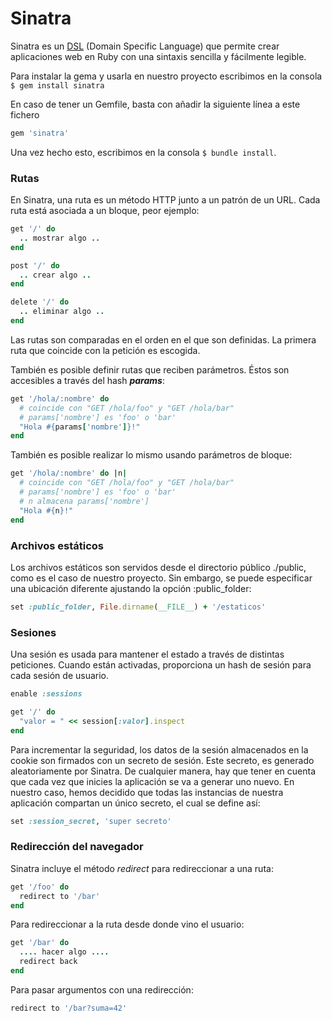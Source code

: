 # Sinatra
Sinatra es un [DSL](https://es.wikipedia.org/wiki/Lenguaje_de_dominio_espec%C3%ADfico) (Domain Specific Language) que permite crear aplicaciones web en Ruby con una sintaxis sencilla y fácilmente legible.

Para instalar la gema y usarla en nuestro proyecto escribimos en la consola 
```$ gem install sinatra```

En caso de tener un Gemfile, basta con añadir la siguiente línea a este fichero 
```ruby 
gem 'sinatra'
```
Una vez hecho esto, escribimos en la consola ```$ bundle install```.

### Rutas
En Sinatra, una ruta es un método HTTP junto a un patrón de un URL. Cada ruta está asociada a un bloque, peor ejemplo:

```ruby 
get '/' do
  .. mostrar algo ..
end

post '/' do
  .. crear algo ..
end

delete '/' do
  .. eliminar algo ..
end
```
Las rutas son comparadas en el orden en el que son definidas. La primera ruta que coincide con la petición es escogida.

También es posible definir rutas que reciben parámetros. Éstos son accesibles a través del hash **_params_**:
```ruby
get '/hola/:nombre' do
  # coincide con "GET /hola/foo" y "GET /hola/bar"
  # params['nombre'] es 'foo' o 'bar'
  "Hola #{params['nombre']}!"
end
```

También es posible realizar lo mismo usando parámetros de bloque:
```ruby
get '/hola/:nombre' do |n|
  # coincide con "GET /hola/foo" y "GET /hola/bar"
  # params['nombre'] es 'foo' o 'bar'
  # n almacena params['nombre']
  "Hola #{n}!"
end
```

### Archivos estáticos
Los archivos estáticos son servidos desde el directorio público ./public, como es el caso de nuestro proyecto. Sin embargo, se puede especificar una ubicación diferente ajustando la opción :public_folder:

```ruby
set :public_folder, File.dirname(__FILE__) + '/estaticos'
```

### Sesiones
Una sesión es usada para mantener el estado a través de distintas peticiones. Cuando están activadas, proporciona un hash de sesión para cada sesión de usuario.

```ruby
enable :sessions

get '/' do
  "valor = " << session[:valor].inspect
end
```

Para incrementar la seguridad, los datos de la sesión almacenados en la cookie son firmados con un secreto de sesión. Este secreto, es generado aleatoriamente por Sinatra. De cualquier manera, hay que tener en cuenta que cada vez que inicies la aplicación se va a generar uno nuevo.
En nuestro caso, hemos decidido que todas las instancias de nuestra aplicación compartan un único secreto, el cual se define así:
```ruby
set :session_secret, 'super secreto'
```

### Redirección del navegador
Sinatra incluye el método *redirect* para redireccionar a una ruta:
```ruby
get '/foo' do
  redirect to '/bar'
end
```
Para redireccionar a la ruta desde donde vino el usuario:
```ruby
get '/bar' do
  .... hacer algo ....
  redirect back
end
```
Para pasar argumentos con una redirección:
```ruby 
redirect to '/bar?suma=42'
```